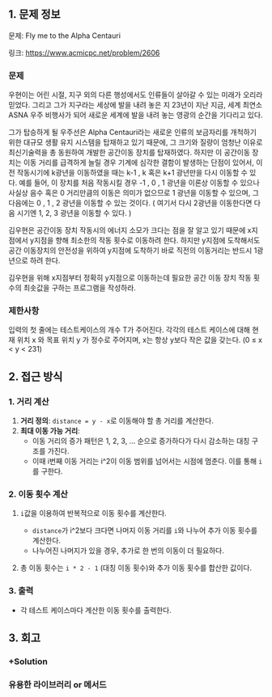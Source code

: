 ## 1. 문제 정보

문제: Fly me to the Alpha Centauri

링크: https://www.acmicpc.net/problem/2606

### 문제

우현이는 어린 시절, 지구 외의 다른 행성에서도 인류들이 살아갈 수 있는 미래가 오리라 믿었다. 그리고 그가 지구라는 세상에 발을 내려 놓은 지 23년이 지난 지금, 세계 최연소 ASNA 우주 비행사가 되어 새로운 세계에 발을 내려 놓는 영광의 순간을 기다리고 있다.

그가 탑승하게 될 우주선은 Alpha Centauri라는 새로운 인류의 보금자리를 개척하기 위한 대규모 생활 유지 시스템을 탑재하고 있기 때문에, 그 크기와 질량이 엄청난 이유로 최신기술력을 총 동원하여 개발한 공간이동 장치를 탑재하였다. 하지만 이 공간이동 장치는 이동 거리를 급격하게 늘릴 경우 기계에 심각한 결함이 발생하는 단점이 있어서, 이전 작동시기에 k광년을 이동하였을 때는 k-1 , k 혹은 k+1 광년만을 다시 이동할 수 있다. 예를 들어, 이 장치를 처음 작동시킬 경우 -1 , 0 , 1 광년을 이론상 이동할 수 있으나 사실상 음수 혹은 0 거리만큼의 이동은 의미가 없으므로 1 광년을 이동할 수 있으며, 그 다음에는 0 , 1 , 2 광년을 이동할 수 있는 것이다. ( 여기서 다시 2광년을 이동한다면 다음 시기엔 1, 2, 3 광년을 이동할 수 있다. )

김우현은 공간이동 장치 작동시의 에너지 소모가 크다는 점을 잘 알고 있기 때문에 x지점에서 y지점을 향해 최소한의 작동 횟수로 이동하려 한다. 하지만 y지점에 도착해서도 공간 이동장치의 안전성을 위하여 y지점에 도착하기 바로 직전의 이동거리는 반드시 1광년으로 하려 한다.

김우현을 위해 x지점부터 정확히 y지점으로 이동하는데 필요한 공간 이동 장치 작동 횟수의 최솟값을 구하는 프로그램을 작성하라.

### 제한사항

입력의 첫 줄에는 테스트케이스의 개수 T가 주어진다. 각각의 테스트 케이스에 대해 현재 위치 x 와 목표 위치 y 가 정수로 주어지며, x는 항상 y보다 작은 값을 갖는다. (0 ≤ x < y < 231)

## 2. 접근 방식

### 1. 거리 계산

1. **거리 정의**: `distance = y - x`로 이동해야 할 총 거리를 계산한다.
2. **최대 이동 가능 거리**:
   - 이동 거리의 증가 패턴은 1, 2, 3, ... 순으로 증가하다가 다시 감소하는 대칭 구조를 가진다.
   - 이때 i번째 이동 거리는 i^2이 이동 범위를 넘어서는 시점에 멈춘다. 이를 통해 `i`를 구한다.

### 2. 이동 횟수 계산

1. `i`값을 이용하여 반복적으로 이동 횟수를 계산한다.
   - `distance`가 i^2보다 크다면 나머지 이동 거리를 `i`와 나누어 추가 이동 횟수를 계산한다.
   - 나누어진 나머지가 있을 경우, 추가로 한 번의 이동이 더 필요하다.

2. 총 이동 횟수는 `i * 2 - 1` (대칭 이동 횟수)와 추가 이동 횟수를 합산한 값이다.

### 3. 출력

- 각 테스트 케이스마다 계산한 이동 횟수를 출력한다.

## 3. 회고

### +Solution

### 유용한 라이브러리 or 메서드
